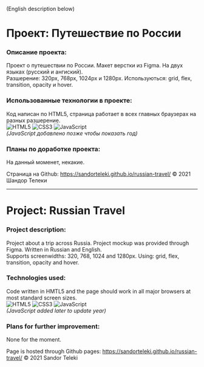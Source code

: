 (English description below)

# Проект: Путешествие по России

### Описание проекта:
Проект о путешествии по России. Макет верстки из Figma. На двух языках (русский и ангиский).  
Разшерение: 320px, 768px, 1024px и 1280px. Используються: grid, flex, transition, opacity и hover.

### Использованные технологии в проекте:
Код написан по HTML5, страница работает в всех главных браузерах на разных разшерение.  
![HTML5](https://img.shields.io/badge/-HTML5-090909?style=for-the-badge&logo=HTML5)
![CSS3](https://img.shields.io/badge/-CSS3-090909?style=for-the-badge&logo=CSS3)
![JavaScript](https://img.shields.io/badge/-JavaScript-090909?style=for-the-badge&logo=JavaScript)  
_(JavaScript добавлено позже чтобы показать год)_

### Планы по доработке проекта:
На данный моменет, некакие.

Страница на Github: https://sandorteleki.github.io/russian-travel/
&copy; 2021 Шандор Телеки

---------------------------------------

# Project: Russian Travel

### Project description:
Project about a trip across Russia. Project mockup was provided through Figma. Written in Russian and English.  
Supports screenwidths: 320, 768, 1024 and 1280px. Using: grid, flex, transition, opacity and hover.

### Technologies used:
Code written in HMTL5 and the page should work in all major browsers at most standard screen sizes.  
![HTML5](https://img.shields.io/badge/-HTML5-090909?style=for-the-badge&logo=HTML5)
![CSS3](https://img.shields.io/badge/-CSS3-090909?style=for-the-badge&logo=CSS3)
![JavaScript](https://img.shields.io/badge/-JavaScript-090909?style=for-the-badge&logo=JavaScript)  
_(JavaScript added later to update year)_

### Plans for further improvement:
None for the moment.

Page is hosted through Github pages: https://sandorteleki.github.io/russian-travel/
&copy; 2021 Sandor Teleki
